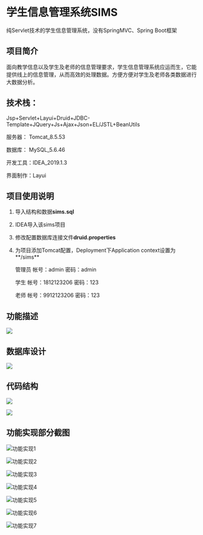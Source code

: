 # 学生信息管理系统SIMS
纯Servlet技术的学生信息管理系统，没有SpringMVC、Spring Boot框架

## 项目简介

面向教学信息以及学生及老师的信息管理要求，学生信息管理系统应运而生，它能提供线上的信息管理，从而高效的处理数据。方便方便对学生及老师各类数据进行大数据分析。

## 技术栈：

Jsp+Servlet+Layui+Druid+JDBC-Template+JQuery+Js+Ajax+Json+EL/JSTL+BeanUtils

服务器： Tomcat_8.5.53

数据库： MySQL_5.6.46

开发工具：IDEA_2019.1.3

界面制作：Layui

## 项目使用说明

1. 导入结构和数据**sims.sql**

2. IDEA导入该sims项目

3. 修改配置数据库连接文件**druid.properties**

4. 为项目添加Tomcat配置，Deployment下Application context设置为**/sims**

   管理员		帐号：admin				   密码：admin

   学生			帐号：1812123206		密码：123

   老师			帐号：9912123206		密码：123

## 功能描述

![](https://yoyling.oss-cn-shenzhen.aliyuncs.com/github/sims/gnmk.png)



## 数据库设计

![](https://yoyling.oss-cn-shenzhen.aliyuncs.com/github/sims/sql.png)



## 代码结构

![](https://yoyling.oss-cn-shenzhen.aliyuncs.com/github/sims/jgt1.jpg)

![](https://yoyling.oss-cn-shenzhen.aliyuncs.com/github/sims/jgt2.jpg)



## 功能实现部分截图

![功能实现1](https://yoyling.oss-cn-shenzhen.aliyuncs.com/github/sims/gnsx1.png)

![功能实现2](https://yoyling.oss-cn-shenzhen.aliyuncs.com/github/sims/gnsx2.png)

![功能实现3](https://yoyling.oss-cn-shenzhen.aliyuncs.com/github/sims/gnsx3.png)

![功能实现4](https://yoyling.oss-cn-shenzhen.aliyuncs.com/github/sims/gnsx4.png)

![功能实现5](https://yoyling.oss-cn-shenzhen.aliyuncs.com/github/sims/gnsx5.png)

![功能实现6](https://yoyling.oss-cn-shenzhen.aliyuncs.com/github/sims/gnsx6.png)

![功能实现7](https://yoyling.oss-cn-shenzhen.aliyuncs.com/github/sims/gnsx7.png)